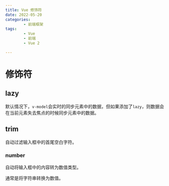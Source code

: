 ```yaml
---
title: Vue 修饰符
date: 2022-05-20
categories:
        - 前端框架
tags:
        - Vue
        - 前端
        - Vue 2

---
```


# 修饰符

## lazy

默认情况下，`v-model`会实时的同步元素中的数据，但如果添加了`lazy`，则数据会在当前元素失去焦点的时候同步元素中的数据。

## trim

自动过滤输入框中的首尾空白字符。

### number

自动将输入框中的内容转为数值类型。

通常是将字符串转换为数值。
